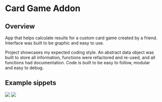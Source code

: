 # Card Game Addon

Overview
------------

App that helps calculate results for a custom card game created by a friend. Interface was built to be graphic and easy to use. 

Project showcases my expected coding style. An abstract data object was built to store all information, functions were refactored and re-used, and all functions had documentation. Code is built to be easy to follow, modular and easy to debug. 

Example sippets
------

<img src="https://cloud.githubusercontent.com/assets/9471177/25556454/a22d718e-2cb1-11e7-86b7-ba10d9656ad3.png">

<img src="https://cloud.githubusercontent.com/assets/9471177/25556461/c273d3e8-2cb1-11e7-9bde-91d67ea1413f.png">

